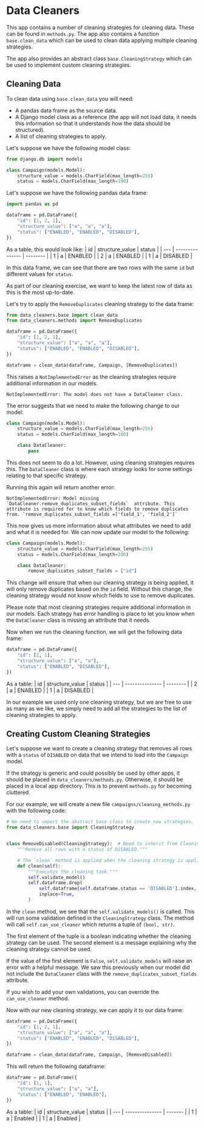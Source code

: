 # Data Cleaners

This app contains a number of cleaning strategies for cleaning data. These can be found in `methods.py`. The app also contains a function `base.clean_data` which can be used to clean data applying multiple cleaning strategies.

The app also provides an abstract class `base.CleaningStrategy` which can be used to implement custom cleaning strategies.

## Cleaning Data
To clean data using `base.clean_data` you will need:
* A pandas data frame as the source data.
* A Django model class as a reference (the app will not load data, it needs this information so that it understands how the data should be structured).
* A list of cleaning strategies to apply.

Let's suppose we have the following model class:
```python
from django.db import models

class Campaign(models.Model):
    structure_value = models.CharField(max_length=255)
    status = models.CharField(max_length=100)
```

Let's suppose we have the following pandas data frame:
```python
import pandas as pd

dataframe = pd.DataFrame({
    "id": [1, 2, 1],
    "structure_value": ["a", "a", "a"],
    "status": ["ENABLED", "ENABLED", "DISABLED"],
})
```

As a table, this would look like:
| id  | structure_value | status   |
| --- | --------------- | -------- |
| 1   | a               | ENABLED  |
| 2   | a               | ENABLED  |
| 1   | a               | DISABLED |

In this data frame, we can see that there are two rows with the same `id` but different values for `status`.

As part of our cleaning exercise, we want to keep the latest row of data as this is the most up-to-date.

Let's try to apply the `RemoveDuplicates` cleaning strategy to the data frame:
```python
from data_cleaners.base import clean_data
from data_cleaners.methods import RemoveDuplicates

dataframe = pd.DataFrame({
    "id": [1, 2, 1],
    "structure_value": ["a", "a", "a"],
    "status": ["ENABLED", "ENABLED", "DISABLED"],
})

dataframe = clean_data(dataframe, Campaign, [RemoveDuplicates])
```

This raises a `NotImplementedError` as the cleaning strategies require additional information in our models.

```
NotImplementedError: The model does not have a DataCleaner class.
```

The error suggests that we need to make the following change to our model:

```python
class Campaign(models.Model):
    structure_value = models.CharField(max_length=255)
    status = models.CharField(max_length=100)

    class DataCleaner:
        pass
```
This does not seem to do a lot. However, using cleaning strategies requires this. The `DataCleaner` class is where each strategy looks for some settings relating to that specific strategy.

Running this again will return another error:

```
NotImplementedError: Model missing `DataCleaner.remove_duplicates_subset_fields`  attribute. This attribute is required for to know which fields to remove duplicates from. `remove_duplicates_subset_fields =['field_1', 'field_2']`
```

This now gives us more information about what attributes we need to add and what it is needed for. We can now update our model to the following:

```python
class Campaign(models.Model):
    structure_value = models.CharField(max_length=255)
    status = models.CharField(max_length=100)

    class DataCleaner:
        remove_duplicates_subset_fields = ["id"]
```


This change will ensure that when our cleaning strategy is being applied, it will only remove duplicates based on the `id` field. Without this change, the cleaning strategy would not know which fields to use to remove duplicates.

Please note that most cleaning strategies require additional information in our models. Each strategy has error handling is place to let you know when the `DataCleaner` class is missing an attribute that it needs.

Now when we run the cleaning function, we will get the following data frame:
```python
dataframe = pd.DataFrame({
    "id": [2, 1],
    "structure_value": ["a", "a"],
    "status": ["ENABLED", "DISABLED"],
})
```

As a table:
| id  | structure_value | status   |
| --- | --------------- | -------- |
| 2   | a               | ENABLED  |
| 1   | a               | DISABLED |

In our example we used only one cleaning strategy, but we are free to use as many as we like, we simply need to add all the strategies to the list of cleaning strategies to apply.

## Creating Custom Cleaning Strategies
Let's suppose we want to create a cleaning strategy that removes all rows with a `status` of `DISABLED` on data that we intend to load into the `Campaign` model.

If the strategy is generic and could possibly be used by other apps, it should be placed in `data_cleaners/methods.py`. Otherwise, it should be placed in a local app directory. This is to prevent `methods.py` for becoming cluttered.

For our example, we will create a new file `campaigns/cleaning_methods.py` with the following code:
```python
# We need to import the abstract base class to create new strategies.
from data_cleaners.base import CleaningStrategy


class RemoveDisabled(CleaningStrategy):  # Need to inherit from CleaningStrategy
    """Remove all rows with a status of DISABLED."""

    # The `clean` method is applied when the cleaning strategy is applied. 
    def clean(self):
        """Executes the cleaning task."""
        self.validate_model()
        self.dataframe.drop(
            self.dataframe[self.dataframe.status == 'DISABLED'].index,
            inplace=True,
        )
```

In the `clean` method, we see that the `self.validate_models()` is called. This will run some validation defined in the `CleaningStrategy` class. The method will call `self.can_use_cleaner` which returns a tuple of `(bool, str)`.

The first element of the tuple is a boolean indicating whether the cleaning strategy can be used. The second element is a message explaining why the cleaning strategy cannot be used.

If the value of the first element is `False`, `self.validate_models` will raise an error with a helpful message. We saw this previously when our model did not include the `DataCleaner` class with the `remove_duplicates_subset_fields` attribute.

If you wish to add your own validations, you can override the `can_use_cleaner` method.

Now with our new cleaning strategy, we can apply it to our data frame:
```python
dataframe = pd.DataFrame({
    "id": [1, 2, 1],
    "structure_value": ["a", "a", "a"],
    "status": ["ENABLED", "ENABLED", "DISABLED"],
})

dataframe = clean_data(dataframe, Campaign, [RemoveDisabled])
```

This will return the following dataframe:
```python
dataframe = pd.DataFrame({
    "id": [1, 1],
    "structure_value": ["a", "a"],
    "status": ["ENABLED", "ENABLED"],
})
```
As a table:
| id  | structure_value | status  |
| --- | --------------- | ------- |
| 1   | a               | Enabled |
| 1   | a               | Enabled |
